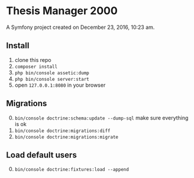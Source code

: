 Thesis Manager 2000
=

A Symfony project created on December 23, 2016, 10:23 am.

## Install
1. clone this repo
2. `composer install`
3. `php bin/console assetic:dump`
3. `php bin/console server:start`
4. open `127.0.0.1:8080` in your browser

## Migrations
0. `bin/console doctrine:schema:update --dump-sql` make sure everything is ok
1. `bin/console doctrine:migrations:diff`
2. `bin/console doctrine:migrations:migrate`

## Load default users
0. `bin/console doctrine:fixtures:load --append` 

